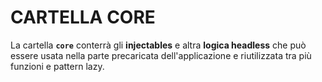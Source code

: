 # CARTELLA CORE

La cartella **`core`** conterrà gli **injectables** e altra **logica headless** che può essere usata nella parte precaricata dell'applicazione e riutilizzata tra più funzioni e pattern lazy.
